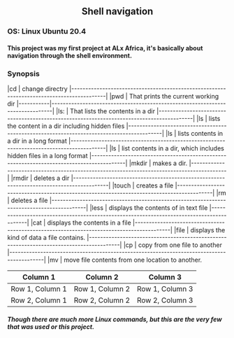 ##   <div align='center'>Shell navigation</div>
### OS: Linux Ubuntu 20.4

#### This project was my first project at ALx Africa, it's basically about navigation through the shell environment.


### Synopsis
    
|cd         |      change directry
|------------------------------------------------------------------------------------------|
|pwd        |      That prints the current working dir
|-----------|------------------------------------------------------------------------------|
|ls:        |      That lists the contents in a dir
|------------------------------------------------------------------------------------------|
|ls         |      lists the content in a dir including hidden files
|------------------------------------------------------------------------------------------|
|ls         |      lists contents in a dir in a long format
|------------------------------------------------------------------------------------------|
|ls         |      list contents in a dir, which includes hidden files in a long format
|------------------------------------------------------------------------------------------|
|mkdir      |      makes a dir.
|------------------------------------------------------------------------------------------|
|rmdir      |      deletes a dir
|------------------------------------------------------------------------------------------|
|touch      |      creates a file
|------------------------------------------------------------------------------------------|
|rm         |      deletes a file
|------------------------------------------------------------------------------------------|
|less       |      displays the contents of in text file
|------------------------------------------------------------------------------------------|
|cat        |      displays the contents in a file
|------------------------------------------------------------------------------------------|
|file       |      displays the kind of data a file contains.
|-----------------------------------------------------------------------------------------|
|cp         |      copy from one file to another
|------------------------------------------------------------------------------------------|
|mv         |      move file contents from one location to another.
     
     
     
| Column 1 | Column 2 | Column 3 |
| --- | --- | --- |
| Row 1, Column 1 | Row 1, Column 2 | Row 1, Column 3 |
| Row 2, Column 1 | Row 2, Column 2 | Row 2, Column 3 |

     
##### Though there are much more Linux commands, but this are the very few that was used or this project.
     
